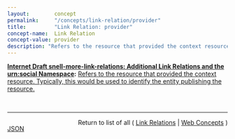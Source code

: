 ```yaml
---
layout:        concept
permalink:     "/concepts/link-relation/provider"
title:         "Link Relation: provider"
concept-name:  Link Relation
concept-value: provider
description: "Refers to the resource that provided the context resource. Typically, this would be used to identify the entity publishing the resource."
---
```


**[Internet Draft snell-more-link-relations: Additional Link Relations and the urn:social Namespace](/specs/IETF/I-D/snell-more-link-relations "This specification defines a number of additional Link Relation Types that can used for a variety of purposes."):** [Refers to the resource that provided the context resource. Typically, this would be used to identify the entity publishing the resource.](http://tools.ietf.org/html/draft-snell-more-link-relations#section-3 "Read documentation for Link Relation &#34;provider&#34;")

<br/>
<hr/>

<p style="float : left"><a href="./provider.json" title="JSON representing this particular Web Concept value">JSON</a></p>
<p style="text-align: right">Return to list of all ( <a href="../link-relations">Link Relations</a> | <a href="../">Web Concepts</a> )</p>
